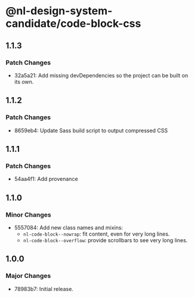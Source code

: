 # @nl-design-system-candidate/code-block-css

## 1.1.3

### Patch Changes

- 32a5a21: Add missing devDependencies so the project can be built on its own.

## 1.1.2

### Patch Changes

- 8659eb4: Update Sass build script to output compressed CSS

## 1.1.1

### Patch Changes

- 54aa4f1: Add provenance

## 1.1.0

### Minor Changes

- 5557084: Add new class names and mixins:
  - `nl-code-block--nowrap`: fit content, even for very long lines.
  - `nl-code-block--overflow`: provide scrollbars to see very long lines.

## 1.0.0

### Major Changes

- 78983b7: Initial release.

